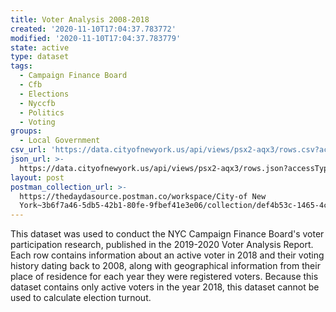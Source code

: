 ```yaml
---
title: Voter Analysis 2008-2018
created: '2020-11-10T17:04:37.783772'
modified: '2020-11-10T17:04:37.783779'
state: active
type: dataset
tags:
  - Campaign Finance Board
  - Cfb
  - Elections
  - Nyccfb
  - Politics
  - Voting
groups:
  - Local Government
csv_url: 'https://data.cityofnewyork.us/api/views/psx2-aqx3/rows.csv?accessType=DOWNLOAD'
json_url: >-
  https://data.cityofnewyork.us/api/views/psx2-aqx3/rows.json?accessType=DOWNLOAD
layout: post
postman_collection_url: >-
  https://thedaydasource.postman.co/workspace/City-of New
  York~3b6f7a46-5db5-42b1-80fe-9fbef41e3e06/collection/def4b53c-1465-4c45-ae5f-634784f07409
---
```

This dataset was used to conduct the NYC Campaign Finance Board's voter participation research, published in the 2019-2020 Voter Analysis Report. Each row contains information about an active voter in 2018 and their voting history dating back to 2008, along with geographical information from their place of residence for each year they were registered voters. 
Because this dataset contains only active voters in the year 2018, this dataset cannot be used to calculate election turnout.

